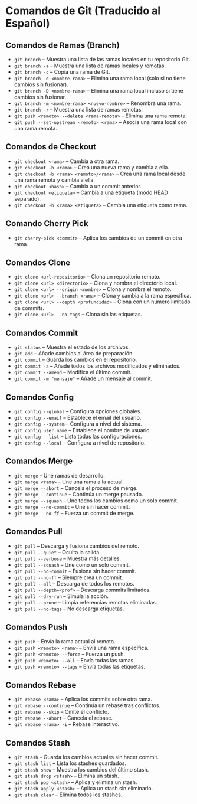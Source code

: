 # Comandos de Git (Traducido al Español)

## Comandos de Ramas (Branch)
- `git branch` – Muestra una lista de las ramas locales en tu repositorio Git.
- `git branch -a` – Muestra una lista de ramas locales y remotas.
- `git branch -c` – Copia una rama de Git.
- `git branch -d <nombre-rama>` – Elimina una rama local (solo si no tiene cambios sin fusionar).
- `git branch -D <nombre-rama>` – Elimina una rama local incluso si tiene cambios sin fusionar.
- `git branch -m <nombre-rama> <nuevo-nombre>` – Renombra una rama.
- `git branch -r` – Muestra una lista de ramas remotas.
- `git push <remoto> --delete <rama-remota>` – Elimina una rama remota.
- `git push --set-upstream <remoto> <rama>` – Asocia una rama local con una rama remota.

## Comandos de Checkout
- `git checkout <rama>` – Cambia a otra rama.
- `git checkout -b <rama>` – Crea una nueva rama y cambia a ella.
- `git checkout -b <rama> <remoto>/<rama>` – Crea una rama local desde una rama remota y cambia a ella.
- `git checkout <hash>` – Cambia a un commit anterior.
- `git checkout <etiqueta>` – Cambia a una etiqueta (modo HEAD separado).
- `git checkout -b <rama> <etiqueta>` – Cambia una etiqueta como rama.

## Comando Cherry Pick
- `git cherry-pick <commit>` – Aplica los cambios de un commit en otra rama.

## Comandos Clone
- `git clone <url-repositorio>` – Clona un repositorio remoto.
- `git clone <url> <directorio>` – Clona y nombra el directorio local.
- `git clone <url> --origin <nombre>` – Clona y nombra el remoto.
- `git clone <url> --branch <rama>` – Clona y cambia a la rama específica.
- `git clone <url> --depth <profundidad>` – Clona con un número limitado de commits.
- `git clone <url> --no-tags` – Clona sin las etiquetas.

## Comandos Commit
- `git status` – Muestra el estado de los archivos.
- `git add` – Añade cambios al área de preparación.
- `git commit` – Guarda los cambios en el repositorio.
- `git commit -a` – Añade todos los archivos modificados y eliminados.
- `git commit --amend` – Modifica el último commit.
- `git commit -m "mensaje"` – Añade un mensaje al commit.

## Comandos Config
- `git config --global` – Configura opciones globales.
- `git config --email` – Establece el email del usuario.
- `git config --system` – Configura a nivel del sistema.
- `git config user.name` – Establece el nombre de usuario.
- `git config --list` – Lista todas las configuraciones.
- `git config --local` – Configura a nivel de repositorio.

## Comandos Merge
- `git merge` – Une ramas de desarrollo.
- `git merge <rama>` – Une una rama a la actual.
- `git merge --abort` – Cancela el proceso de merge.
- `git merge --continue` – Continúa un merge pausado.
- `git merge --squash` – Une todos los cambios como un solo commit.
- `git merge --no-commit` – Une sin hacer commit.
- `git merge --no-ff` – Fuerza un commit de merge.

## Comandos Pull
- `git pull` – Descarga y fusiona cambios del remoto.
- `git pull --quiet` – Oculta la salida.
- `git pull --verbose` – Muestra más detalles.
- `git pull --squash` – Une como un solo commit.
- `git pull --no-commit` – Fusiona sin hacer commit.
- `git pull --no-ff` – Siempre crea un commit.
- `git pull --all` – Descarga de todos los remotos.
- `git pull --depth=<prof>` – Descarga commits limitados.
- `git pull --dry-run` – Simula la acción.
- `git pull --prune` – Limpia referencias remotas eliminadas.
- `git pull --no-tags` – No descarga etiquetas.

## Comandos Push
- `git push` – Envía la rama actual al remoto.
- `git push <remoto> <rama>` – Envía una rama específica.
- `git push <remoto> --force` – Fuerza un push.
- `git push <remoto> --all` – Envía todas las ramas.
- `git push <remoto> --tags` – Envía todas las etiquetas.

## Comandos Rebase
- `git rebase <rama>` – Aplica los commits sobre otra rama.
- `git rebase --continue` – Continúa un rebase tras conflictos.
- `git rebase --skip` – Omite el conflicto.
- `git rebase --abort` – Cancela el rebase.
- `git rebase <rama> -i` – Rebase interactivo.

## Comandos Stash
- `git stash` – Guarda los cambios actuales sin hacer commit.
- `git stash list` – Lista los stashes guardados.
- `git stash show` – Muestra los cambios del último stash.
- `git stash drop <stash>` – Elimina un stash.
- `git stash pop <stash>` – Aplica y elimina un stash.
- `git stash apply <stash>` – Aplica un stash sin eliminarlo.
- `git stash clear` – Elimina todos los stashes.